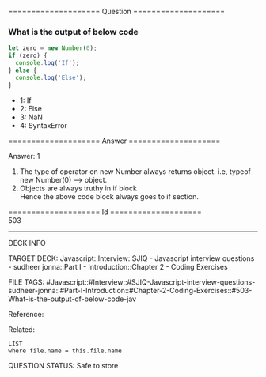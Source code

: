 ==================== Question ====================  

### What is the output of below code

```javascript
let zero = new Number(0);
if (zero) {
  console.log('If');
} else {
  console.log('Else');
}
```

- 1: If
- 2: Else
- 3: NaN
- 4: SyntaxError  

==================== Answer ====================  

Answer: 1

1. The type of operator on new Number always returns object. i.e, typeof new
   Number(0) --> object.
2. Objects are always truthy in if block  
   Hence the above code block always goes to if section.

==================== Id ====================  
503
<!--ID: 1707879794963-->

---

DECK INFO

TARGET DECK: Javascript::Interview::SJIQ - Javascript interview questions - sudheer jonna::Part I - Introduction::Chapter 2 - Coding Exercises

FILE TAGS: #Javascript::#Interview::#SJIQ-Javascript-interview-questions-sudheer-jonna::#Part-I-Introduction::#Chapter-2-Coding-Exercises::#503-What-is-the-output-of-below-code-jav

Reference:

Related:

```dataview
LIST
where file.name = this.file.name
```
QUESTION STATUS: Safe to store
